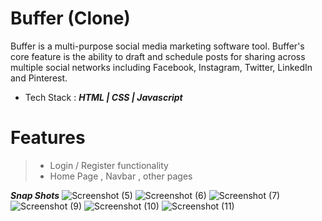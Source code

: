 # Buffer (Clone)
Buffer is a multi-purpose social media marketing software tool. Buffer's core feature is the ability to draft and schedule posts for sharing across multiple social networks including Facebook, Instagram, Twitter, LinkedIn and Pinterest.

- Tech Stack :
***HTML | CSS | Javascript***

Features
=======
>- Login / Register functionality
>- Home Page , Navbar , other pages

***Snap Shots***
![Screenshot (5)](https://user-images.githubusercontent.com/103952018/194707774-c7a6b26c-a959-4aa7-a512-a33f106f714a.png)
![Screenshot (6)](https://user-images.githubusercontent.com/103952018/194707775-eb5f4786-04fe-457f-81c5-31d8d392ac92.png)
![Screenshot (7)](https://user-images.githubusercontent.com/103952018/194707776-026cb3f3-2ca7-4a8e-8fdb-eff5e6ca23d0.png)
![Screenshot (9)](https://user-images.githubusercontent.com/103952018/194707778-f18b51ba-77a1-45a4-9455-57d45298980e.png)
![Screenshot (10)](https://user-images.githubusercontent.com/103952018/194707779-a37a68ae-70ff-447b-b1c2-6e938d8edae5.png)
![Screenshot (11)](https://user-images.githubusercontent.com/103952018/194707780-5471522b-5a5e-4574-8290-9664862ad447.png)
